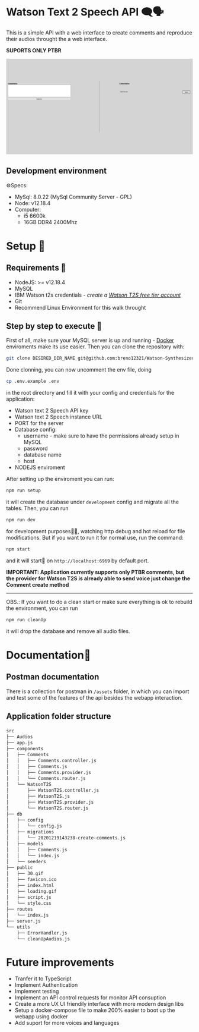 # Watson Text 2 Speech API 🗨🗣

This is a simple API with a web interface to create comments and reproduce their audios throught the a web interface.

**SUPORTS ONLY PTBR**

![webpage](./assets/chrome_cTte5ubbpW.png)

## Development environment

⚙Specs:
- MySql: 8.0.22 (MySql Community Server - GPL)
- Node: v12.18.4
- Computer: 
  - i5 6600k
  - 16GB DDR4 2400Mhz

# Setup 🔨

## Requirements 🧰
- NodeJS: >= v12.18.4
- MySQL
- IBM Watson t2s credentials - *create a [Watson T2S free tier account](https://www.ibm.com/watson/services/text-to-speech/)*
- Git
- Recommend Linux Environment for this walk throught

## Step by step to execute 💨


First of all, make sure your MySQL server is up and running - [Docker](https://hub.docker.com/_/mysql) enviroments make its use easier. Then you can clone the repository with:  

```bash
git clone DESIRED_DIR_NAME git@github.com:breno12321/Watson-Synthesizer.git
```

Done clonning, you can now uncomment the env file, doing 

```bash
cp .env.example .env
```

 in the root directory and fill it with your config and credentials for the application:

- Watson text 2 Speech API key
- Watson text 2 Speech instance URL
- PORT for the server
- Database config:
  - username - make sure to have the permissions already setup in MySQL
  - password
  - database name
  - host
- NODEJS enviroment

After setting up the enviroment you can run: 
```bash
npm run setup
```
 it will create the database under `development` config and migrate all the tables. Then, you can run 

 ```bash
 npm run dev
 ``` 
 
 for development purposes👨‍💻, watching http debug and hot reload for file modifications. But if you want to run it for normal use, run the command: 
 
 ```bash
 npm start
 ```
 and it will start🙌 on `http://localhost:6969` by default port.


**IMPORTANT: Application currently supports only PTBR comments, but the provider for Watson T2S is already able to send voice just change the Comment create method**

 ---

 OBS.: If you want to do a clean start or make sure everything is ok to rebuild the environment, you can run 
 ```bash
 npm run cleanUp
 ``` 
 it will drop the database and remove all audio files.

# Documentation📕

## Postman documentation

There is a collection for postman in `/assets` folder, in which you can import and test some of the features of the api besides the webapp interaction.

## Application folder structure

```
src
├── Audios
├── app.js
├── components
│   ├── Comments
│   │   ├── Comments.controller.js
│   │   ├── Comments.js
│   │   ├── Comments.provider.js
│   │   └── Comments.router.js
│   └── WatsonT2S
│       ├── WatsonT2S.controller.js
│       ├── WatsonT2S.js
│       ├── WatsonT2S.provider.js
│       └── WatsonT2S.router.js
├── db
│   ├── config
│   │   └── config.js
│   ├── migrations
│   │   └── 20201219143238-create-comments.js
│   ├── models
│   │   ├── Comments.js
│   │   └── index.js
│   └── seeders
├── public
│   ├── 30.gif
│   ├── favicon.ico
│   ├── index.html
│   ├── loading.gif
│   ├── script.js
│   └── style.css
├── routes
│   └── index.js
├── server.js
└── utils
    ├── ErrorHandler.js
    └── cleanUpAudios.js
```
# Future improvements

- Tranfer it to TypeScript
- Implement Authentication
- Implement testing
- Implement an API control requests for monitor API consuption
- Create a more UX UI friendily interface with more modern design libs
- Setup a docker-compose file to make 200% easier to boot up the webapp using docker
- Add suport for more voices and languages
